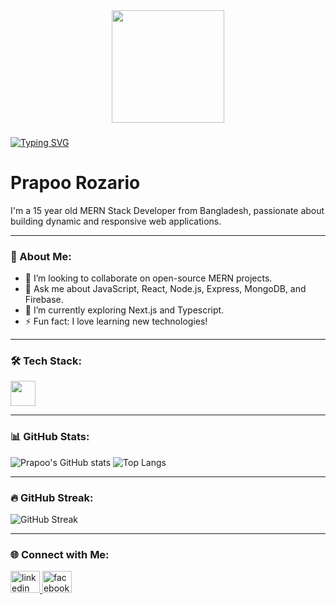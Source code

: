 <div align="center">
  <img height="180" src="https://i.postimg.cc/HLfQ8t3v/Linked-In-Cover.png" />
</div>

###

[![Typing SVG](https://readme-typing-svg.herokuapp.com?font=Fira+Code&size=24&pause=1000&color=F70000&width=435&lines=Hi+there!+I'm+Prapoo+Rozario;A+15+year+old+MERN+Stack+Devloper)](https://git.io/typing-svg)

<h1 align="left">Prapoo Rozario</h1>

<p align="left">I'm a 15 year old MERN Stack Developer from Bangladesh, passionate about building dynamic and responsive web applications.</p>

---

### 🚀 About Me:
- 👯 I’m looking to collaborate on open-source MERN projects.
- 💬 Ask me about JavaScript, React, Node.js, Express, MongoDB, and Firebase.
- 🌱 I’m currently exploring Next.js and Typescript.
- ⚡ Fun fact: I love learning new technologies!

---

### 🛠 Tech Stack:
<div align="left">
  <img src="https://skillicons.dev/icons?i=html,css,tailwind,js,react,nodejs,express,mongodb,firebase,git,github,vscode" height="40" />
</div>

---

### 📊 GitHub Stats:
![Prapoo's GitHub stats](https://github-readme-stats.vercel.app/api?username=PrapooRozario&show_icons=true&theme=radical)
![Top Langs](https://github-readme-stats.vercel.app/api/top-langs/?username=PrapooRozario&layout=compact&theme=radical)

---

### 🔥 GitHub Streak:
![GitHub Streak](https://github-readme-streak-stats.herokuapp.com/?user=PrapooRozario&theme=radical)

---

### 🌐 Connect with Me:
<div align="left">
  <a href="https://www.linkedin.com/in/prapoo-rozario-825259290/" target="_blank">
    <img src="https://raw.githubusercontent.com/maurodesouza/profile-readme-generator/master/src/assets/icons/social/linkedin/default.svg" width="47" height="35" alt="linkedin logo" />
  </a>
  <a href="https://www.facebook.com/profile.php?id=100081222159432" target="_blank">
    <img src="https://raw.githubusercontent.com/maurodesouza/profile-readme-generator/master/src/assets/icons/social/facebook/default.svg" width="47" height="35" alt="facebook logo" />
  </a>
</div>
